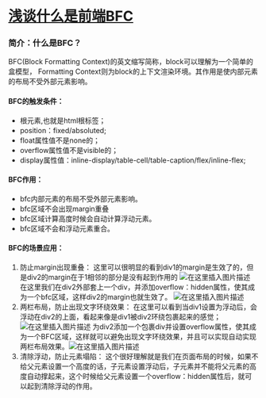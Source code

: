 # [浅谈什么是前端BFC](https://www.cnblogs.com/7Ezreal/p/12916481.html)

### 简介：什么是BFC？

BFC(Block Formatting Context)的英文缩写简称，block可以理解为一个简单的盒模型， Formatting Context则为block的上下文渲染环境。其作用是使内部元素的布局不受外部元素影响。

#### BFC的触发条件：

- 根元素,也就是html根标签；
- position：fixed/absoluted;
- float属性值不是none的；
- overflow属性值不是visible的；
- display属性值：inline-display/table-cell/table-caption/flex/inline-flex;

#### BFC作用：

- bfc内部元素的布局不受外部元素影响。
- bfc区域不会出现margin重叠
- bfc区域计算高度时候会自动计算浮动元素。
- bfc区域不会和浮动元素重合。

#### BFC的场景应用：

1. 防止margin出现重叠：
   这里可以很明显的看到div1的margin是生效了的，但是div2的margin在于1相邻的部分是没有起到作用的
   ![在这里插入图片描述](https://img-blog.csdnimg.cn/20200518170922233.png?x-oss-process=image/watermark,type_ZmFuZ3poZW5naGVpdGk,shadow_10,text_aHR0cHM6Ly9ibG9nLmNzZG4ubmV0L3FxXzM1NTE3Mjgz,size_16,color_FFFFFF,t_70)
   在这里我们在div2外部套上一个div，并添加overflow：hidden属性，使其成为一个bfc区域，这样div2的margin也就生效了。
   ![在这里插入图片描述](https://img-blog.csdnimg.cn/20200518170809563.png?x-oss-process=image/watermark,type_ZmFuZ3poZW5naGVpdGk,shadow_10,text_aHR0cHM6Ly9ibG9nLmNzZG4ubmV0L3FxXzM1NTE3Mjgz,size_16,color_FFFFFF,t_70)
2. 两栏布局，防止出现文字环绕效果：
   在这里可以看到当div1设置为浮动后，会浮动在div2的上面，看起来像是div1被div2环绕包裹起来的感觉；
   ![在这里插入图片描述](https://img-blog.csdnimg.cn/20200518170606697.png?x-oss-process=image/watermark,type_ZmFuZ3poZW5naGVpdGk,shadow_10,text_aHR0cHM6Ly9ibG9nLmNzZG4ubmV0L3FxXzM1NTE3Mjgz,size_16,color_FFFFFF,t_70)
   为div2添加一个包裹div并设置overflow属性，使其成为一个BFC区域，这样就可以避免出现文字环绕效果，并且可以实现自动实现两栏布局效果。![在这里插入图片描述](https://img-blog.csdnimg.cn/20200518170722167.png?x-oss-process=image/watermark,type_ZmFuZ3poZW5naGVpdGk,shadow_10,text_aHR0cHM6Ly9ibG9nLmNzZG4ubmV0L3FxXzM1NTE3Mjgz,size_16,color_FFFFFF,t_70)
3. 清除浮动，防止元素塌陷：
   这个很好理解就是我们在页面布局的时候，如果不给父元素设置一个高度的话，子元素设置浮动后，子元素并不能将父元素的高度自动撑起来，这个时候给父元素设置一个overflow：hidden属性后，就可以起到清除浮动的作用。